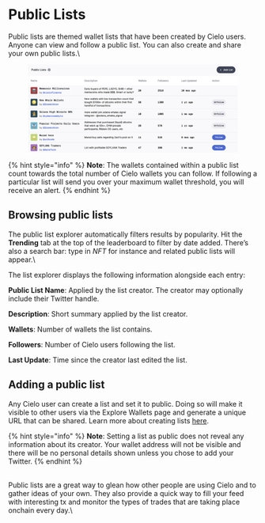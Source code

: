 # Public Lists

Public lists are themed wallet lists that have been created by Cielo users. Anyone can view and follow a public list. You can also create and share your own public lists.\


<figure><img src=".gitbook/assets/Screenshot 2025-07-03 at 15.49.22.png" alt=""><figcaption></figcaption></figure>

{% hint style="info" %}
**Note**: The wallets contained within a public list count towards the total number of Cielo wallets you can follow. If following a particular list will send you over your maximum wallet threshold, you will receive an alert.
{% endhint %}

## Browsing public lists

The public list explorer automatically filters results by popularity. Hit the **Trending** tab at the top of the leaderboard to filter by date added. There’s also a search bar: type in _NFT_ for instance and related public lists will appear.\


The list explorer displays the following information alongside each entry:

**Public List Name**: Applied by the list creator. The creator may optionally include their Twitter handle.

**Description**: Short summary applied by the list creator.

**Wallets**: Number of wallets the list contains.

**Followers**: Number of Cielo users following the list.

**Last Update**: Time since the creator last edited the list.

## Adding a public list

Any Cielo user can create a list and set it to public. Doing so will make it visible to other users via the Explore Wallets page and generate a unique URL that can be shared. Learn more about creating lists [here](my-wallets/lists.md).

{% hint style="info" %}
**Note**: Setting a list as public does not reveal any information about its creator. Your wallet address will not be visible and there will be no personal details shown unless you chose to add your Twitter.
{% endhint %}

\
Public lists are a great way to glean how other people are using Cielo and to gather ideas of your own. They also provide a quick way to fill your feed with interesting tx and monitor the types of trades that are taking place onchain every day.\
